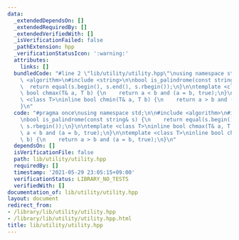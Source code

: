 ```yaml
---
data:
  _extendedDependsOn: []
  _extendedRequiredBy: []
  _extendedVerifiedWith: []
  _isVerificationFailed: false
  _pathExtension: hpp
  _verificationStatusIcon: ':warning:'
  attributes:
    links: []
  bundledCode: "#line 2 \"lib/utility/utility.hpp\"\nusing namespace std;\n\n#include\
    \ <algorithm>\n#include <string>\n\nbool is_palindrome(const string& s) {\n  \
    \  return equal(s.begin(), s.end(), s.rbegin());\n}\n\ntemplate <class T>\ninline\
    \ bool chmax(T& a, T b) {\n    return a < b and (a = b, true);\n}\n\ntemplate\
    \ <class T>\ninline bool chmin(T& a, T b) {\n    return a > b and (a = b, true);\n\
    }\n"
  code: "#pragma once\nusing namespace std;\n\n#include <algorithm>\n#include <string>\n\
    \nbool is_palindrome(const string& s) {\n    return equal(s.begin(), s.end(),\
    \ s.rbegin());\n}\n\ntemplate <class T>\ninline bool chmax(T& a, T b) {\n    return\
    \ a < b and (a = b, true);\n}\n\ntemplate <class T>\ninline bool chmin(T& a, T\
    \ b) {\n    return a > b and (a = b, true);\n}\n"
  dependsOn: []
  isVerificationFile: false
  path: lib/utility/utility.hpp
  requiredBy: []
  timestamp: '2021-05-29 23:05:15+09:00'
  verificationStatus: LIBRARY_NO_TESTS
  verifiedWith: []
documentation_of: lib/utility/utility.hpp
layout: document
redirect_from:
- /library/lib/utility/utility.hpp
- /library/lib/utility/utility.hpp.html
title: lib/utility/utility.hpp
---
```

